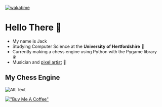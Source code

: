 [![wakatime](https://wakatime.com/badge/user/86f08dc1-5098-42c2-b193-5a05699baa48.svg)](https://wakatime.com/@86f08dc1-5098-42c2-b193-5a05699baa48)
# Hello There 👋

* My name is Jack
* Studying Computer Science at the **University of Hertfordshire** 📖
* Currently making a chess engine using Python with the Pygame library ♛
* Musician and [pixel artist](https://jackmilner1.itch.io) 🎸

## My Chess Engine
![Alt Text](https://media0.giphy.com/media/v1.Y2lkPTc5MGI3NjExejVtMTd5emtuODR0MDV5azUzZHFvYTJsdWIyN3FvcmozYzN4YjRqNyZlcD12MV9pbnRlcm5hbF9naWZfYnlfaWQmY3Q9Zw/qdGhRLpWaQPRXpnHuV/giphy.gif)

[!["Buy Me A Coffee"](https://www.buymeacoffee.com/assets/img/custom_images/orange_img.png)](https://buymeacoffee.com/jackmilner)
